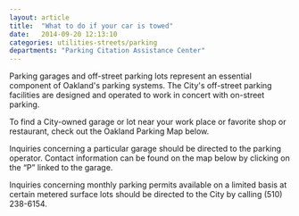 ```yaml
---
layout: article
title:  "What to do if your car is towed"
date:   2014-09-20 12:13:10
categories: utilities-streets/parking
departments: "Parking Citation Assistance Center"
---
```


Parking garages and off-street parking lots represent an essential component of Oakland's parking systems. The City's off-street parking facilities are designed and operated to work in concert with on-street parking.

To find a City-owned garage or lot near your work place or favorite shop or restaurant, check out the Oakland Parking Map below. 

Inquiries concerning a particular garage should be directed to the parking operator. Contact information can be found on the map below by clicking on the “P” linked to the garage.

Inquiries concerning monthly parking permits available on a limited basis at certain metered surface lots should be directed to the City by calling (510) 238-6154.  